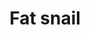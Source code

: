 ---
layout: item
title: Fat snail
item-id: 3367
datatable: true
id: 3367
name: "Fat snail"
members: true
lowalch: 6
highalch: 9
examine: "The fat, slimy corpse of a deceased giant snail."
monsters:
  - id: 2645
    name: "Blood Blamish Snail"
    members: true
    combat_level: 20
    wiki_url: "https://oldschool.runescape.wiki/w/Blood_Blamish_Snail#Round"
    drops:
      - quantity: "1"
        rarity: 1
    image: "https://oldschool.runescape.wiki/images/thumb/a/aa/Blood_Blamish_Snail_%28round%29.png/1200px-Blood_Blamish_Snail_%28round%29.png?a99a9"
  - id: 2647
    name: "Bruise Blamish Snail"
    members: true
    combat_level: 20
    wiki_url: "https://oldschool.runescape.wiki/w/Bruise_Blamish_Snail#Round"
    drops:
      - quantity: "1"
        rarity: 1
    image: "https://oldschool.runescape.wiki/images/thumb/5/50/Bruise_Blamish_Snail_%28round%29.png/1200px-Bruise_Blamish_Snail_%28round%29.png?58670"
---